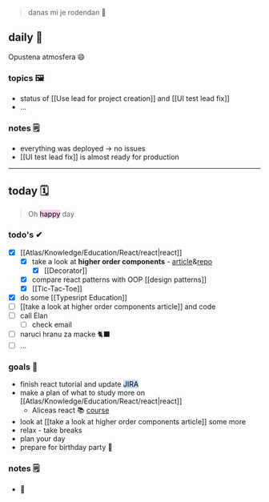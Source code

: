 > danas mi je rodendan 🎂

## daily 👋
Opustena atmosfera 😄

### topics 🖼
- status of [[Use lead for project creation]] and [[UI test lead fix]]
- ...

### notes 🗒
- everything was deployed -> no issues
- [[UI test lead fix]] is almost ready for production

---

## today 🗓
> Oh <mark style="background: #FFB8EBA6;">happy</mark> day

### todo's ✔
- [x] [[Atlas/Knowledge/Education/React/react|react]]
	- [x] take a look at **higher order components** - [article](git@github.com:aviv-vladimirsedlar/higher-order-react-components-demo.git)&[repo](https://github.com/aviv-vladimirsedlar/higher-order-react-components-demo)
		- [x] [[Decorator]]
	- [x] compare react patterns with OOP [[design patterns]]
	- [x] [[Tic-Tac-Toe]]
- [x] do some [[Typesript Education]] 
- [ ] [[take a look at higher order components article]] and code
- [ ] call Elan
	- [ ] check email
- [ ] naruci hranu za macke 🐈‍⬛
- [ ] ...

### goals 🏴
- finish react tutorial and update <mark style="background: #ADCCFFA6;">JIRA</mark>
- make a plan of what to study more on [[Atlas/Knowledge/Education/React/react|react]]
	- Aliceas react 📚 [course](https://dontimitateunderstand.com/courses/enrolled/1842773)
- look at [[take a look at higher order components article]] some more
- relax - take breaks
- plan your day
- prepare for birthday party 🥳

### notes 🗒
- 🎂